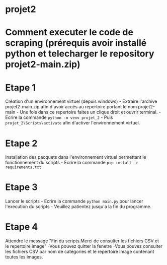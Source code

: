 # projet2


# Comment executer le code de scraping (prérequis avoir installé python et telecharger le repository projet2-main.zip)
# Etape 1

Création d'un environnement virtuel (depuis windows)
    - Extraire l'archive projet2-main.zip afin d'avoir accés au repertoire portant le nom projet2-main
    - Une fois dans ce repertoire faites un clique droit et ouvrir terminal.
    - Ecrire la commande `python -m venv projet_2`
    - Puis `projet_2\Scripts\activate` afin d'activer l'environnement virtuel.
# Etape 2
Installation des pacquets dans l'environnement virtuel permettant le fonctionnement du scripts
    - Ecrire la commande `pip install -r requirements.txt`

# Etape 3
Lancer le scripts
    - Ecrire la commande `python main.py` pour lancer l'execution du scripts 
    - Veuillez patientez jusqu'a la fin du programme.

# Etape 4
Attendre le message "Fin du scripts.Merci de consulter les fichiers CSV et le repertoire image"
    -Vous pouvez quitter la fenetre
    -Vous pouvez consulter les fichiers CSV par nom de catégories et le repertoire image contenant toutes les images.
